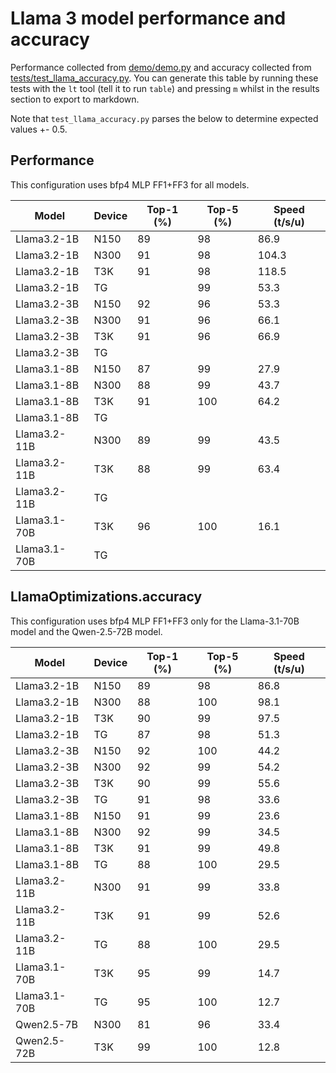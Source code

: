 # Llama 3 model performance and accuracy

Performance collected from [demo/demo.py](demo/demo.py) and accuracy collected from [tests/test_llama_accuracy.py](tests/test_llama_accuracy.py). You can generate this table by running these tests with the `lt` tool (tell it to run `table`) and pressing `m` whilst in the results section to export to markdown.

Note that `test_llama_accuracy.py` parses the below to determine expected values +- 0.5.

## Performance

This configuration uses bfp4 MLP FF1+FF3 for all models.

| Model | Device | Top-1 (%) | Top-5 (%) | Speed (t/s/u) |
|-------|--------|-----------|-----------|---------------|
| Llama3.2-1B    | N150   | 89        | 98        | 86.9          |
| Llama3.2-1B    | N300   | 91        | 98        | 104.3         |
| Llama3.2-1B    | T3K    | 91        | 98        | 118.5         |
| Llama3.2-1B    | TG     |         | 99        | 53.3          |
| Llama3.2-3B    | N150   | 92        | 96        | 53.3          |
| Llama3.2-3B    | N300   | 91        | 96        | 66.1          |
| Llama3.2-3B    | T3K    | 91        | 96        | 66.9          |
| Llama3.2-3B    | TG     |         |         |           |
| Llama3.1-8B    | N150   | 87        | 99        | 27.9          |
| Llama3.1-8B    | N300   | 88        | 99        | 43.7          |
| Llama3.1-8B    | T3K    | 91        | 100        | 64.2          |
| Llama3.1-8B    | TG     |         |         |           |
| Llama3.2-11B   | N300   | 89        | 99        | 43.5          |
| Llama3.2-11B   | T3K    | 88        | 99        | 63.4          |
| Llama3.2-11B   | TG     |         |         |           |
| Llama3.1-70B   | T3K    | 96        | 100        | 16.1          |
| Llama3.1-70B   | TG     |         |        |           |

## LlamaOptimizations.accuracy

This configuration uses bfp4 MLP FF1+FF3 only for the Llama-3.1-70B model and the Qwen-2.5-72B model.

| Model | Device | Top-1 (%) | Top-5 (%) | Speed (t/s/u) |
|-------|--------|-----------|-----------|---------------|
| Llama3.2-1B    | N150   | 89        | 98        | 86.8          |
| Llama3.2-1B    | N300   | 88        | 100       | 98.1          |
| Llama3.2-1B    | T3K    | 90        | 99        | 97.5          |
| Llama3.2-1B    | TG     | 87        | 98        | 51.3          |
| Llama3.2-3B    | N150   | 92        | 100       | 44.2          |
| Llama3.2-3B    | N300   | 92        | 99        | 54.2          |
| Llama3.2-3B    | T3K    | 90        | 99        | 55.6          |
| Llama3.2-3B    | TG     | 91        | 98        | 33.6          |
| Llama3.1-8B    | N150   | 91        | 99        | 23.6          |
| Llama3.1-8B    | N300   | 92        | 99        | 34.5          |
| Llama3.1-8B    | T3K    | 91        | 99        | 49.8          |
| Llama3.1-8B    | TG     | 88        | 100       | 29.5          |
| Llama3.2-11B   | N300   | 91        | 99        | 33.8          |
| Llama3.2-11B   | T3K    | 91        | 99        | 52.6          |
| Llama3.2-11B   | TG     | 88        | 100       | 29.5          |
| Llama3.1-70B   | T3K    | 95        | 99        | 14.7          |
| Llama3.1-70B   | TG     | 95        | 100       | 12.7          |
| Qwen2.5-7B     | N300   | 81        | 96        | 33.4          |
| Qwen2.5-72B    | T3K    | 99        | 100       | 12.8          |
